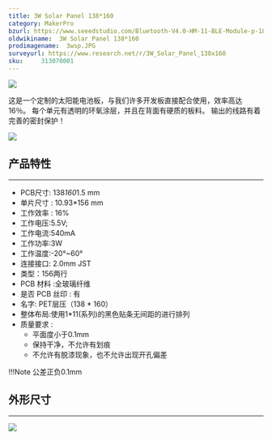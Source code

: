 ```yaml
---
title: 3W Solar Panel 138*160
category: MakerPro
bzurl: https://www.seeedstudio.com/Bluetooth-V4.0-HM-11-BLE-Module-p-1803.html
oldwikiname:  3W Solar Panel 138*160
prodimagename:  3wsp.JPG
surveyurl: https://www.research.net/r/3W_Solar_Panel_138x160
sku:     313070001
---
```

![](https://github.com/SeeedDocument/3W_Solar_Panel_138x160/raw/master/img/3wsp.JPG)

这是一个定制的太阳能电池板，与我们许多开发板直接配合使用，效率高达16％。 每个单元有透明的环氧涂层，并且在背面有硬质的板料。 输出的线路有着完善的密封保护！

[![](https://github.com/SeeedDocument/wiki_chinese/raw/master/docs/images/click_to_buy.PNG)](https://item.taobao.com/item.htm?spm=a1z10.3-c.w4002-11172317909.10.3ff19e11BlqqsV&id=533271154027)

##   产品特性
---
*   PCB尺寸: 138*160*1.5 mm
*   单片尺寸 : 10.93*156 mm
*   工作效率 : 16%
*   工作电压:5.5V;
*   工作电流:540mA
*   工作功率:3W
*   工作温度:-20°~60°
*   连接接口: 2.0mm JST
*   类型：156两行
*   PCB 材料 :全玻璃纤维
*   是否 PCB 丝印 : 有
*   名字: PET层压（138 * 160）
*   整体布局:使用1*11(系列)的黑色贴条无间距的进行排列
*  质量要求 :
    *   平面度小于0.1mm
    *   保持干净，不允许有划痕
    *   不允许有脱漆现象，也不允许出现开孔偏差

!!!Note
    公差正负0.1mm

##   外形尺寸
---
![](https://github.com/SeeedDocument/3W_Solar_Panel_138x160/raw/master/img/3W.jpg)
